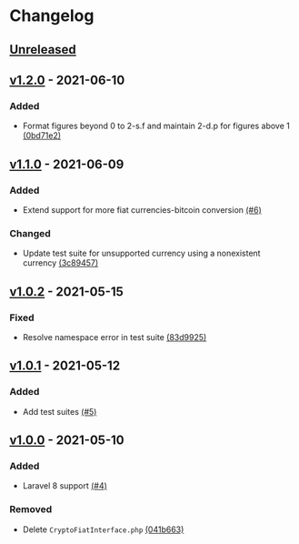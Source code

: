 # Changelog

## [Unreleased](https://github.com/AndikanGabriel/coindesk/compare/v1.2.0...1.x)

## [v1.2.0](https://github.com/AndikanGabriel/coindesk/compare/v1.1.0...v1.2.0) - 2021-06-10
### Added
- Format figures beyond 0 to 2-s.f and maintain 2-d.p for figures above 1 [(0bd71e2)](https://github.com/AndikanGabriel/coindesk/commit/0bd71e200c4b1dc6ade682fd131e902d9f837fc8)

## [v1.1.0](https://github.com/AndikanGabriel/coindesk/compare/v1.0.2...v1.1.0) - 2021-06-09
### Added
- Extend support for more fiat currencies-bitcoin conversion [(#6)](https://github.com/AndikanGabriel/coindesk/pull/6)

### Changed
- Update test suite for unsupported currency using a nonexistent currency [(3c89457)](https://github.com/AndikanGabriel/coindesk/commit/3c89457c2de89f64e7d711f91746f1ec551d9a8e)

## [v1.0.2](https://github.com/AndikanGabriel/coindesk/compare/v1.0.1...v1.0.2) - 2021-05-15
### Fixed
- Resolve namespace error in test suite [(83d9925)](https://github.com/AndikanGabriel/coindesk/commit/83d99255d98f77c1d4feb9d1eb153e9f147cb3d6)

## [v1.0.1](https://github.com/AndikanGabriel/coindesk/compare/v1.0.0...v1.0.1) - 2021-05-12
### Added
- Add test suites [(#5)](https://github.com/AndikanGabriel/coindesk/pull/5)

## [v1.0.0](https://github.com/AndikanGabriel/coindesk/compare/v0.1.0...v1.0.0) - 2021-05-10
### Added
- Laravel 8 support [(#4)](https://github.com/AndikanGabriel/coindesk/pull/4)

### Removed
- Delete `CryptoFiatInterface.php` [(041b663)](https://github.com/AndikanGabriel/coindesk/commit/05ad8bad60445c1439b9fe1f79b468ab40baf6b5)
